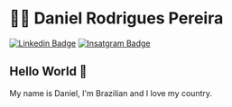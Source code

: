 # :man_technologist: Daniel Rodrigues Pereira

[![Linkedin Badge](https://img.shields.io/badge/-LinkedIn-blue?style=flat-square&logo=Linkedin&logoColor=white)](https://linkedin.com/in/daniel-rodrigues-242893274/)
[![Insatgram Badge](https://img.shields.io/badge/Instagram-E4405F?style=flat-square&logo=instagram&logoColor=white)](https://www.instagram.com/rodrigues.daniel_/)

## Hello World 👋

My name is Daniel, I'm Brazilian and I love my country.
<div style="display: flex;" align=center>
<!--   <img height="180em"src="https://github-readme-stats.vercel.app/api?username=daniel-rodrigues1089&show_icons=true&theme=transparent">

  <img height="180em" src="https://github-readme-stats.vercel.app/api/top-langs/?username=daniel-rodrigues1089&layout=compact&theme=transparent"> -->
</div>





## 🔧 Technical Skills
- Solid foundation in Java ☕️
- Fluent in Python/Flask 🐍
- Expertise in PHP/Laravel 🚀
- Proficient in relational databases 📊
- Web3 (HTML/CSS/JS)🌐

I am always eager to learn new things and possess the necessary discipline to achieve my goals.

**Open to exciting opportunities! 🌟**

Feel free to explore my <a href="https://daniel-rodrigues.onrender.com/">portfolio</a> and get in touch!

